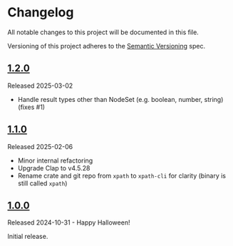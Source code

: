# Changelog

All notable changes to this project will be documented in this file.

Versioning of this project adheres to the [Semantic Versioning](https://semver.org/spec/v2.0.0.html) spec.

## [1.2.0]

Released 2025-03-02

- Handle result types other than NodeSet (e.g. boolean, number, string) (fixes #1)

## [1.1.0]

Released 2025-02-06

- Minor internal refactoring
- Upgrade Clap to v4.5.28
- Rename crate and git repo from `xpath` to `xpath-cli` for clarity (binary is still called `xpath`)

## [1.0.0]

Released 2024-10-31 - Happy Halloween!

Initial release.

[1.2.0]: https://github.com/jake-low/xpath-cli/releases/tag/v1.2.0
[1.1.0]: https://github.com/jake-low/xpath-cli/releases/tag/v1.1.0
[1.0.0]: https://github.com/jake-low/xpath-cli/releases/tag/v1.0.0
